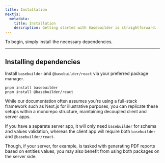 ```yaml
---
title: Installation
nextjs:
  metadata:
    title: Installation
    description: Getting started with Basebuilder is straightforward.
---
```


To begin, simply install the necessary dependencies.

---

## Installing dependencies

Install `basebuilder` and `@basebuilder/react` via your preferred package manager.

```shell
pnpm install basebuilder
pnpm install @basebuilder/react
```

While our documentation often assumes you're using a full-stack framework such as Next.js for illustrative purposes, you can replicate these setups within a monorepo structure, maintaining decoupled client and server apps.

If you have a separate server app, it will only need `basebuilder` for schema and values validation, whereas the client app will require both `basebuilder` and `@basebuilder/react`.

Though, if your server, for example, is tasked with generating PDF reports based on entities values, you may also benefit from using both packages on the server side.
